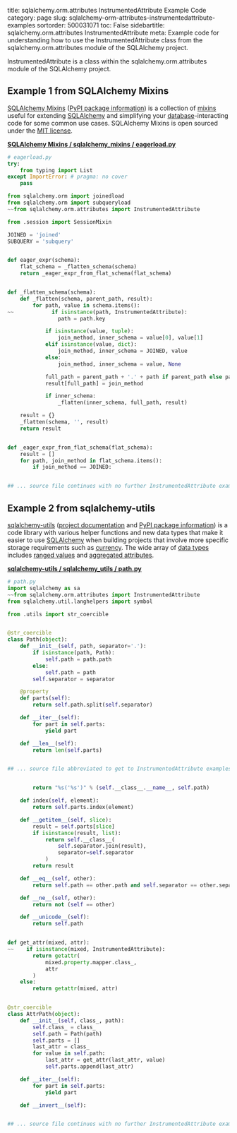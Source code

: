 title: sqlalchemy.orm.attributes InstrumentedAttribute Example Code
category: page
slug: sqlalchemy-orm-attributes-instrumentedattribute-examples
sortorder: 500031071
toc: False
sidebartitle: sqlalchemy.orm.attributes InstrumentedAttribute
meta: Example code for understanding how to use the InstrumentedAttribute class from the sqlalchemy.orm.attributes module of the SQLAlchemy project.


InstrumentedAttribute is a class within the sqlalchemy.orm.attributes module of the SQLAlchemy project.


## Example 1 from SQLAlchemy Mixins
[SQLAlchemy Mixins](https://github.com/absent1706/sqlalchemy-mixins)
([PyPI package information](https://pypi.org/project/sqlalchemy-mixins/))
is a collection of
[mixins](https://stackoverflow.com/questions/533631/what-is-a-mixin-and-why-are-they-useful)
useful for extending [SQLAlchemy](/sqlalchemy.html) and simplifying
your [database](/databases.html)-interacting code for some common
use cases. SQLAlchemy Mixins is open sourced under the
[MIT license](https://github.com/absent1706/sqlalchemy-mixins/blob/master/LICENSE.txt).

[**SQLAlchemy Mixins / sqlalchemy_mixins / eagerload.py**](https://github.com/absent1706/sqlalchemy-mixins/blob/master/sqlalchemy_mixins/./eagerload.py)

```python
# eagerload.py
try:
    from typing import List
except ImportError: # pragma: no cover
    pass

from sqlalchemy.orm import joinedload
from sqlalchemy.orm import subqueryload
~~from sqlalchemy.orm.attributes import InstrumentedAttribute

from .session import SessionMixin

JOINED = 'joined'
SUBQUERY = 'subquery'


def eager_expr(schema):
    flat_schema = _flatten_schema(schema)
    return _eager_expr_from_flat_schema(flat_schema)


def _flatten_schema(schema):
    def _flatten(schema, parent_path, result):
        for path, value in schema.items():
~~            if isinstance(path, InstrumentedAttribute):
                path = path.key

            if isinstance(value, tuple):
                join_method, inner_schema = value[0], value[1]
            elif isinstance(value, dict):
                join_method, inner_schema = JOINED, value
            else:
                join_method, inner_schema = value, None

            full_path = parent_path + '.' + path if parent_path else path
            result[full_path] = join_method

            if inner_schema:
                _flatten(inner_schema, full_path, result)

    result = {}
    _flatten(schema, '', result)
    return result


def _eager_expr_from_flat_schema(flat_schema):
    result = []
    for path, join_method in flat_schema.items():
        if join_method == JOINED:


## ... source file continues with no further InstrumentedAttribute examples...

```


## Example 2 from sqlalchemy-utils
[sqlalchemy-utils](https://github.com/kvesteri/sqlalchemy-utils)
([project documentation](https://sqlalchemy-utils.readthedocs.io/en/latest/)
and
[PyPI package information](https://pypi.org/project/SQLAlchemy-Utils/))
is a code library with various helper functions and new data types
that make it easier to use [SQLAlchemy](/sqlalchemy.html) when building
projects that involve more specific storage requirements such as
[currency](https://sqlalchemy-utils.readthedocs.io/en/latest/data_types.html#module-sqlalchemy_utils.types.currency).
The wide array of
[data types](https://sqlalchemy-utils.readthedocs.io/en/latest/data_types.html)
includes [ranged values](https://sqlalchemy-utils.readthedocs.io/en/latest/range_data_types.html)
and [aggregated attributes](https://sqlalchemy-utils.readthedocs.io/en/latest/aggregates.html).

[**sqlalchemy-utils / sqlalchemy_utils / path.py**](https://github.com/kvesteri/sqlalchemy-utils/blob/master/sqlalchemy_utils/./path.py)

```python
# path.py
import sqlalchemy as sa
~~from sqlalchemy.orm.attributes import InstrumentedAttribute
from sqlalchemy.util.langhelpers import symbol

from .utils import str_coercible


@str_coercible
class Path(object):
    def __init__(self, path, separator='.'):
        if isinstance(path, Path):
            self.path = path.path
        else:
            self.path = path
        self.separator = separator

    @property
    def parts(self):
        return self.path.split(self.separator)

    def __iter__(self):
        for part in self.parts:
            yield part

    def __len__(self):
        return len(self.parts)


## ... source file abbreviated to get to InstrumentedAttribute examples ...


        return "%s('%s')" % (self.__class__.__name__, self.path)

    def index(self, element):
        return self.parts.index(element)

    def __getitem__(self, slice):
        result = self.parts[slice]
        if isinstance(result, list):
            return self.__class__(
                self.separator.join(result),
                separator=self.separator
            )
        return result

    def __eq__(self, other):
        return self.path == other.path and self.separator == other.separator

    def __ne__(self, other):
        return not (self == other)

    def __unicode__(self):
        return self.path


def get_attr(mixed, attr):
~~    if isinstance(mixed, InstrumentedAttribute):
        return getattr(
            mixed.property.mapper.class_,
            attr
        )
    else:
        return getattr(mixed, attr)


@str_coercible
class AttrPath(object):
    def __init__(self, class_, path):
        self.class_ = class_
        self.path = Path(path)
        self.parts = []
        last_attr = class_
        for value in self.path:
            last_attr = get_attr(last_attr, value)
            self.parts.append(last_attr)

    def __iter__(self):
        for part in self.parts:
            yield part

    def __invert__(self):


## ... source file continues with no further InstrumentedAttribute examples...

```

